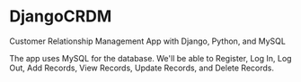 # DjangoCRDM
Customer Relationship Management App with Django, Python, and MySQL

The app uses MySQL for the database.  We'll be able to Register, Log In, Log Out, Add Records, View Records, Update Records, and Delete Records. 

